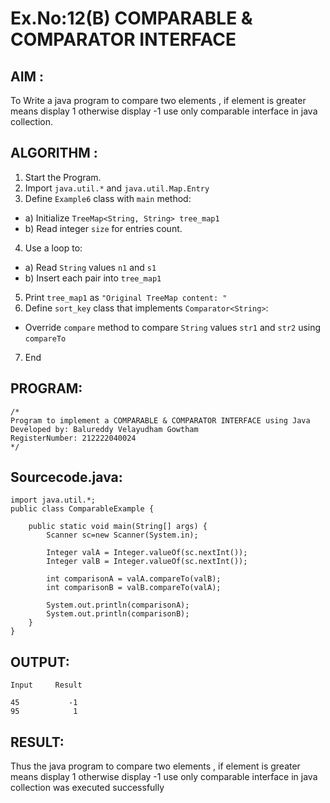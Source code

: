 # Ex.No:12(B)   COMPARABLE & COMPARATOR INTERFACE
## AIM :
To Write a java program to compare two elements , if element is greater means display 1 otherwise display -1 use only comparable interface in java collection.


## ALGORITHM :
1.	Start the Program.
2.	Import `java.util.*` and `java.util.Map.Entry`
3.	Define `Example6` class with `main` method:
-	a) Initialize `TreeMap<String, String> tree_map1`
-	b) Read integer `size` for entries count.
4.	Use a loop to:
-	a) Read `String` values `n1` and `s1`
-	b) Insert each pair into `tree_map1`
5.	Print `tree_map1` as `"Original TreeMap content: "`
6.	Define `sort_key` class that implements `Comparator<String>`:
-	Override `compare` method to compare `String` values `str1` and `str2` using
`compareTo`
7.	End


## PROGRAM:
 ```
/*
Program to implement a COMPARABLE & COMPARATOR INTERFACE using Java
Developed by: Balureddy Velayudham Gowtham
RegisterNumber: 212222040024
*/
```

## Sourcecode.java:
```
import java.util.*;
public class ComparableExample {

    public static void main(String[] args) {
        Scanner sc=new Scanner(System.in);
        
        Integer valA = Integer.valueOf(sc.nextInt());
        Integer valB = Integer.valueOf(sc.nextInt());

        int comparisonA = valA.compareTo(valB);
        int comparisonB = valB.compareTo(valA);

        System.out.println(comparisonA);
        System.out.println(comparisonB);
    }
}
```

## OUTPUT:
```
Input     Result

45           -1
95            1
```


## RESULT:
Thus the java program to compare two elements , if element is greater means display 1 otherwise display -1 use only comparable interface in java collection was executed successfully




